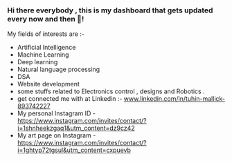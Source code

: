 ### Hi there everybody , this is my dashboard that gets updated every now and then 🤪!

My fields of interests are :-

- Artificial Intelligence
- Machine Learning
- Deep learning
- Natural language processing
- DSA
- Website development
- some stuffs related to Electronics control , designs and Robotics .
- get connected me with at Linkedin :- www.linkedin.com/in/tuhin-mallick-893742227
- My personal Instagram ID - https://www.instagram.com/invites/contact/?i=1shnheekzgaq1&utm_content=dz9cz42
- My art page on Instagram - https://www.instagram.com/invites/contact/?i=1ghtyp72tgsul&utm_content=cxpuevb
